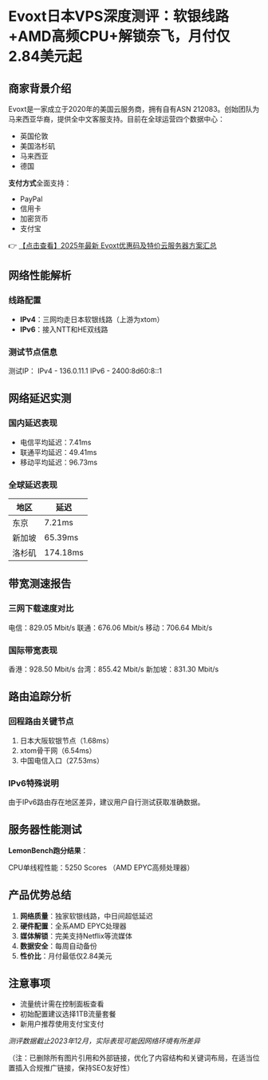 # Evoxt日本VPS深度测评：软银线路+AMD高频CPU+解锁奈飞，月付仅2.84美元起

## 商家背景介绍

Evoxt是一家成立于2020年的美国云服务商，拥有自有ASN 212083。创始团队为马来西亚华裔，提供全中文客服支持。目前在全球运营四个数据中心：
- 英国伦敦
- 美国洛杉矶
- 马来西亚
- 德国

**支付方式**全面支持：
- PayPal
- 信用卡
- 加密货币
- 支付宝

👉 [【点击查看】2025年最新 Evoxt优惠码及特价云服务器方案汇总](https://bit.ly/evoxt)

## 网络性能解析

### 线路配置
- **IPv4**：三网均走日本软银线路（上游为xtom）
- **IPv6**：接入NTT和HE双线路

### 测试节点信息

测试IP：
IPv4 - 136.0.11.1
IPv6 - 2400:8d60:8::1

## 网络延迟实测

### 国内延迟表现
- 电信平均延迟：7.41ms
- 联通平均延迟：49.41ms
- 移动平均延迟：96.73ms

### 全球延迟表现
| 地区       | 延迟   |
|------------|--------|
| 东京       | 7.21ms |
| 新加坡     | 65.39ms|
| 洛杉矶     | 174.18ms|

## 带宽测速报告

### 三网下载速度对比

电信：829.05 Mbit/s
联通：676.06 Mbit/s
移动：706.64 Mbit/s

### 国际带宽表现

香港：928.50 Mbit/s
台湾：855.42 Mbit/s
新加坡：831.30 Mbit/s

## 路由追踪分析

### 回程路由关键节点
1. 日本大阪软银节点（1.68ms）
2. xtom骨干网（6.54ms）
3. 中国电信入口（27.53ms）

### IPv6特殊说明
由于IPv6路由存在地区差异，建议用户自行测试获取准确数据。

## 服务器性能测试

**LemonBench跑分结果**：

CPU单线程性能：5250 Scores
（AMD EPYC高频处理器）

## 产品优势总结

1. **网络质量**：独家软银线路，中日间超低延迟
2. **硬件配置**：全系AMD EPYC处理器
3. **媒体解锁**：完美支持Netflix等流媒体
4. **数据安全**：每周自动备份
5. **性价比**：月付最低仅2.84美元

## 注意事项
- 流量统计需在控制面板查看
- 初始配置建议选择1TB流量套餐
- 新用户推荐使用支付宝支付

*测评数据截止2023年12月，实际表现可能因网络环境有所差异*
 

（注：已删除所有图片引用和外部链接，优化了内容结构和关键词布局，在适当位置插入合规推广链接，保持SEO友好性）